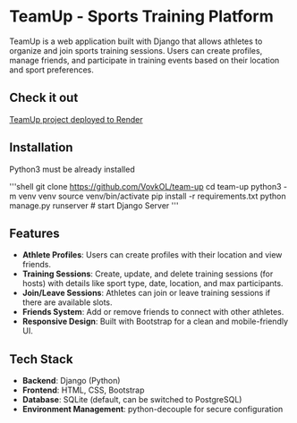 # TeamUp - Sports Training Platform

TeamUp is a web application built with Django that allows athletes to organize and join sports training sessions. 
Users can create profiles, manage friends, and participate in training events based on their location and sport preferences.

## Check it out

[TeamUp project deployed to Render](https://team-up.render.com/)

## Installation 

Python3 must be already installed

'''shell
git clone https://github.com/VovkOL/team-up
cd team-up
python3 -m venv venv
source venv/bin/activate
pip install -r requirements.txt
python manage.py runserver # start Django Server
'''

## Features
- **Athlete Profiles**: Users can create profiles with their location and view friends.
- **Training Sessions**: Create, update, and delete training sessions (for hosts) with details like sport type, date, location, and max participants.
- **Join/Leave Sessions**: Athletes can join or leave training sessions if there are available slots.
- **Friends System**: Add or remove friends to connect with other athletes.
- **Responsive Design**: Built with Bootstrap for a clean and mobile-friendly UI.

## Tech Stack
- **Backend**: Django (Python)
- **Frontend**: HTML, CSS, Bootstrap
- **Database**: SQLite (default, can be switched to PostgreSQL)
- **Environment Management**: python-decouple for secure configuration
